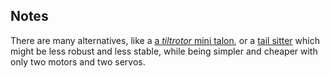 ## Notes

There are many alternatives, like a [a *tiltrotor* mini talon](https://www.itsqv.com/QVM/index.php?title=X-UAV_Mini_Talon_VTOL_Project#Introduction), or a [tail sitter](https://ardupilot.org/plane/docs/guide-tailsitter.html) which might be less robust and less stable, while being simpler and cheaper with only two motors and two servos.
